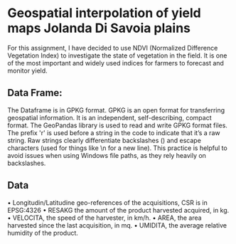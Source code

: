 # Geospatial interpolation of yield maps Jolanda Di Savoia plains
For this assignment, I have decided to use NDVI (Normalized Difference Vegetation Index) to investigate the state of vegetation in the field. It is one of the most important and widely used indices for farmers to forecast and monitor yield.
## Data Frame:
The Dataframe is in GPKG format. GPKG is an open format for transferring geospatial information. It is an independent, self-describing, compact format. The GeoPandas library is used to read and write GPKG format files.
The prefix 'r' is used before a string in the code to indicate that it’s a raw string. Raw strings clearly differentiate backslashes () and escape characters (used for things like \n for a new line). This practice is helpful to avoid issues when using Windows file paths, as they rely heavily on backslashes.
## Data 
•	Longitudin/Latitudine geo-references of the acquisitions, CSR is in EPSG:4326
•	RESAKG the amount of the product harvested acquired, in kg.
•	VELOCITA, the speed of the harvester, in km/h.
•	AREA, the area harvested since the last acquisition, in mq.
•	UMIDITA, the average relative humidity of the product.

